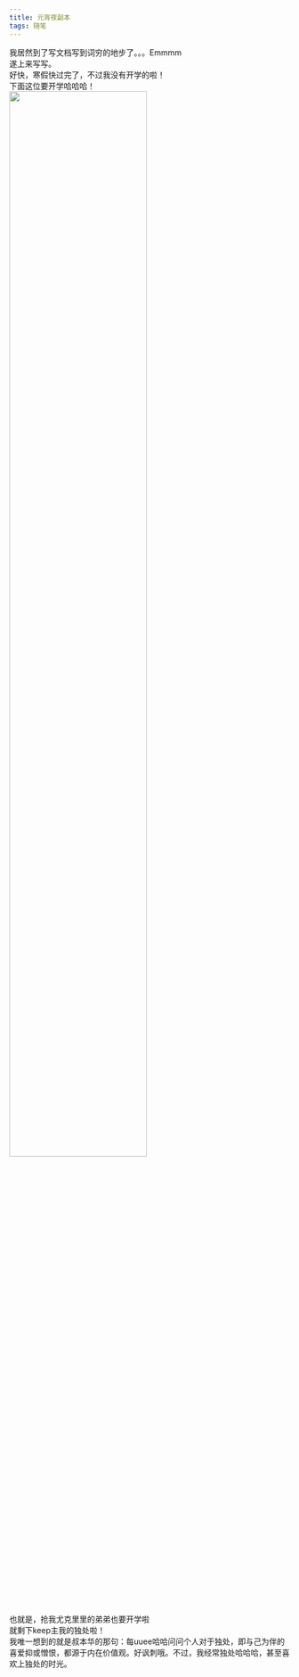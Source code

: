 ```yaml
---
title: 元宵夜副本
tags: 随笔
---
```

我居然到了写文档写到词穷的地步了。。。Emmmm  
遂上来写写。  
好快，寒假快过完了，不过我没有开学的啦！  
下面这位要开学哈哈哈！  
<img src="https://i.loli.net/2018/03/02/5a99675a6a6f7.jpg" width=70% height= />  
也就是，抢我尤克里里的弟弟也要开学啦   
就剩下keep主我的独处啦！  
我唯一想到的就是叔本华的那句：每uuee哈哈问问个人对于独处，即与己为伴的喜爱抑或憎恨，都源于内在价值观。好讽刺哦。不过，我经常独处哈哈哈，甚至喜欢上独处的时光。
